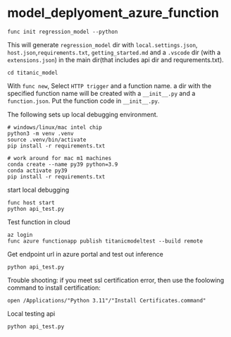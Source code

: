 # model_deplyoment_azure_function

```
func init regression_model --python
```
This will generate `regression_model` dir with `local.settings.json`, `host.json`,`requirements.txt`, `getting_started.md` and a `.vscode` dir (with a `extensions.json`) in the main dir(that includes api dir and requrements.txt).
```
cd titanic_model
```
With `func new`, Select `HTTP trigger` and a function name. a dir with the specified function name will be created with a `__init__.py` and a `function.json`. Put the function code in `__init__.py`.

The following sets up local debugging environment.
```
# windows/linux/mac intel chip
python3 -m venv .venv
source .venv/bin/activate
pip install -r requirements.txt

# work around for mac m1 machines
conda create --name py39 python=3.9
conda activate py39
pip install -r requirements.txt
```


start local debugging
```
func host start
python api_test.py
```

Test function in cloud 


```
az login
func azure functionapp publish titanicmodeltest --build remote
```
Get endpoint url in azure portal and test out inference
```
python api_test.py
```


Trouble shooting:
if you meet ssl certification error, then use the foolowing command to install certification:
```
open /Applications/"Python 3.11"/"Install Certificates.command"
```

Local testing api
```
python api_test.py
```



